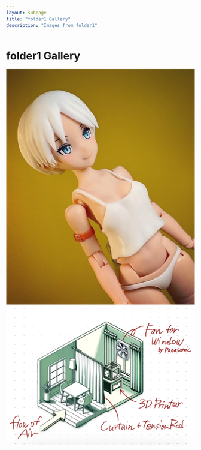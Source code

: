 ```yaml
---
layout: subpage
title: "folder1 Gallery"
description: "Images from folder1"
---
```


# folder1 Gallery

![1a51dee1-3eb0-4693-8b92-4b6f5c11df8f_base_resized](folder1/1a51dee1-3eb0-4693-8b92-4b6f5c11df8f_base_resized.jpg)
![IMG_2698](folder1/IMG_2698.jpeg)
